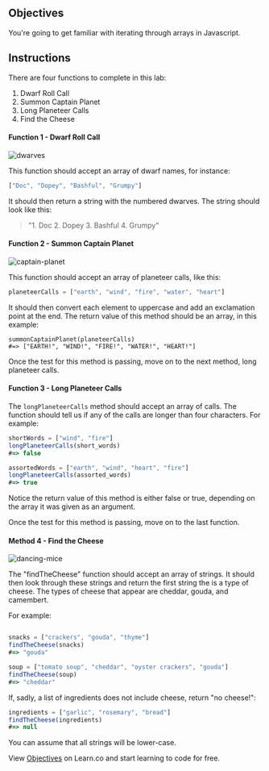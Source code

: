 ## Objectives





You're going to get familiar with iterating through arrays in Javascript. 

## Instructions

There are four functions to complete in this lab:

1. Dwarf Roll Call
2. Summon Captain Planet
3. Long Planeteer Calls
4. Find the Cheese

#### Function 1 - Dwarf Roll Call

![dwarves](https://s3-us-west-2.amazonaws.com/web-dev-readme-photos/cartoon-collections/dwarves.jpg)

This function should accept an array of dwarf names, for instance:

```js
["Doc", "Dopey", "Bashful", "Grumpy"]
```

It should then return a string with the numbered dwarves. The string should look like this:

> "1. Doc 2. Dopey 3. Bashful 4. Grumpy"

#### Function 2 - Summon Captain Planet

![captain-planet](https://s3-us-west-2.amazonaws.com/web-dev-readme-photos/cartoon-collections/captain-planet.jpeg)

This function should accept an array of planeteer calls, like this:

```js
planeteerCalls = ["earth", "wind", "fire", "water", "heart"]
```

It should then convert each element to uppercase and add an exclamation point at the end. The return value of this method should be an array, in this example:

```
summonCaptainPlanet(planeteerCalls)
#=> ["EARTH!", "WIND!", "FIRE!", "WATER!", "HEART!"]
```

Once the test for this method is passing, move on to the next method, long planeteer calls.

#### Function 3 - Long Planeteer Calls

The `longPlaneteerCalls` method should accept an array of calls. The function should tell us if any of the calls are longer than four characters. For example:

```js
shortWords = ["wind", "fire"]
longPlaneteerCalls(short_words)
#=> false

assortedWords = ["earth", "wind", "heart", "fire"]
longPlaneteerCalls(assorted_words)
#=> true
```

Notice the return value of this method is either false or true, depending on the array it was given as an argument.

Once the test for this method is passing, move on to the last function.

#### Method 4 - Find the Cheese

![dancing-mice](https://s3-us-west-2.amazonaws.com/web-dev-readme-photos/cartoon-collections/cheese.jpg)

The "findTheCheese" function should accept an array of strings. It should then look through these strings and return the first string the is a type of cheese. The types of cheese that appear are  cheddar, gouda, and camembert.

For example:

```js

snacks = ["crackers", "gouda", "thyme"]
findTheCheese(snacks)
#=> "gouda"

soup = ["tomato soup", "cheddar", "oyster crackers", "gouda"]
findTheCheese(soup)
#=> "cheddar"
```

If, sadly, a list of ingredients does not include cheese, return "no cheese!":

```js
ingredients = ["garlic", "rosemary", "bread"]
findTheCheese(ingredients)
#=> null
```

You can assume that all strings will be lower-case.

<p data-visibility='hidden'>View <a href='https://learn.co/lessons/hs-js-cartoon-collections' title='Objectives'>Objectives</a> on Learn.co and start learning to code for free.</p>
